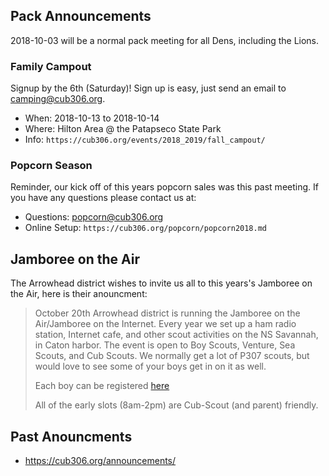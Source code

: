 ## Pack Announcements ##

2018-10-03 will be a normal pack meeting for all Dens, including the Lions.

### Family Campout ###

Signup by the 6th (Saturday)! Sign up is easy, just send an email to [camping@cub306.org](mailto:camping@cub306.org).

* When: 2018-10-13 to 2018-10-14
* Where: Hilton Area @ the Patapseco State Park
* Info: `https://cub306.org/events/2018_2019/fall_campout/`

### Popcorn Season ###

Reminder, our kick off of this years popcorn sales was this past meeting. If you have any questions please contact us at:

* Questions: [popcorn@cub306.org](mailto:popcorn@cub306.org)
* Online Setup: `https://cub306.org/popcorn/popcorn2018.md`

## Jamboree on the Air ##
The Arrowhead district wishes to invite us all to this years's Jamboree on the Air, here is their anouncment:

> October 20th Arrowhead district is running the Jamboree on the Air/Jamboree on the Internet. Every year we set up a ham radio station, Internet cafe, and other scout activities on the NS Savannah, in Caton harbor. The event is open to Boy Scouts, Venture, Sea Scouts, and Cub Scouts. We normally get a lot of P307 scouts, but would love to see some of your boys get in on it as well.
> 
> Each boy can be registered [here](http://www.baltimorebsa.org/event/61th-jamboree-on-the-air-jota-22nd-jamboree-on-the-internet-joti/2415159)
> 
> All of the early slots (8am-2pm) are Cub-Scout (and parent) friendly.

## Past Anouncments ##

* https://cub306.org/announcements/